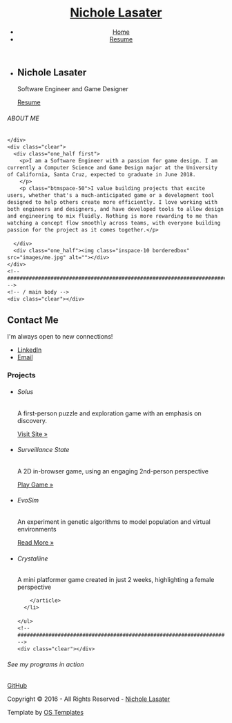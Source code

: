 <!DOCTYPE html>
<!--
Template Name: Garler
Author: <a href="http://www.os-templates.com/">OS Templates</a>
Author URI: http://www.os-templates.com/
Licence: Free to use under our free template licence terms
Licence URI: http://www.os-templates.com/template-terms
-->
<html>
<head>
<title>Nichole Lasater</title>
<meta charset="utf-8">
<meta name="viewport" content="width=device-width, initial-scale=1.0, maximum-scale=1.0, user-scalable=no">
<link href="layout/styles/layout.css" rel="stylesheet" type="text/css" media="all">
</head>
<body id="top">
<!-- ################################################################################################ -->
<!-- ################################################################################################ -->
<!-- ################################################################################################ -->
<!-- Top Background Image Wrapper -->
<div class="bgded overlay" style="background-image:url('images/solus_bkgrd.jpg');"> 
  <!-- ################################################################################################ -->
  <div class="wrapper row1">
    <header id="header" class="hoc clear"> 
      <!-- ################################################################################################ -->
      <div id="logo" class="fl_left">
        <h1><a href="index.html">Nichole Lasater</a></h1>
      </div>
      <nav id="mainav" class="fl_right">
        <ul class="clear">
          <li class="active"><a href="index.html">Home</a></li>
          <li><a href="pages/resume.html">Resume</a></li>
        </ul>
      </nav>
      <!-- ################################################################################################ -->
    </header>
  </div>
  <!-- ################################################################################################ -->
  <!-- ################################################################################################ -->
  <!-- ################################################################################################ -->
  <div id="pageintro" class="hoc clear">
    <div class="flexslider basicslider"> 
      <!-- ################################################################################################ -->
      <ul class="slides">
        <li>
          <article>
            <h2 class="heading">Nichole Lasater</h2>
            <p class="heading">Software Engineer and Game Designer</p>
            <footer><a class="btn" href="pages/resume.html">Resume</a></footer>
          </article>
        </li>
      </ul>
      <!-- ################################################################################################ -->
    </div>
  </div>
  <!-- ################################################################################################ -->
  <!-- ################################################################################################ -->
  <!-- ################################################################################################ -->
  <!--
    <div id="introblocks" class="hoc clear">
    <ul class="nospace">
      
      <li>
        <div><i class="fa fa-3x fa-clock-o"></i>
          <h4 class="heading">Our business hours</h4>
          <p>08.00 - 18.30 / Mon. - Fri.</p>
        </div>
      </li>
      <li>
        <div><i class="fa fa-3x fa-phone"></i>
          <h4 class="heading">Our call centre</h4>
          <p>(+00) 123 456789</p>
        </div>
      </li>
      <li>
        <div><i class="fa fa-3x fa-envelope-o"></i>
          <h4 class="heading">Send us a mail</h4>
          <p>support@domainname.com</p>
        </div>
      </li>
      
    </ul>
  </div> -->
  <!-- ################################################################################################ -->
</div>
<!-- End Top Background Image Wrapper -->
<!-- ################################################################################################ -->
<!-- ################################################################################################ -->
<!-- ################################################################################################ -->
<div class="wrapper row3">
  <main class="hoc container clear"> 
    <!-- main body -->
    <!-- ################################################################################################ -->
    <div class="btmspace-80 center">
      <h6 class="heading nospace">ABOUT ME</h6>
      
    </div>
    <div class="clear">
      <div class="one_half first">
        <p>I am a Software Engineer with a passion for game design. I am currently a Computer Science and Game Design major at the University of California, Santa Cruz, expected to graduate in June 2018.
        </p>
        <p class="btmspace-50">I value building projects that excite users, whether that's a much-anticipated game or a development tool designed to help others create more efficiently. I love working with both engineers and designers, and have developed tools to allow design and engineering to mix fluidly. Nothing is more rewarding to me than watching a concept flow smoothly across teams, with everyone building passion for the project as it comes together.</p>
        
      </div>
      <div class="one_half"><img class="inspace-10 borderedbox" src="images/me.jpg" alt=""></div>
    </div>
    <!-- ################################################################################################ -->
    <!-- / main body -->
    <div class="clear"></div>
  </main>
</div>
<!-- ################################################################################################ -->
<!-- ################################################################################################ -->
<!-- ################################################################################################ -->
<div class="wrapper bgded overlay" style="background-image:url('images/solus_bkgrd.jpg')">
  <article class="hoc container clear center"> 
    <!-- ################################################################################################ -->
    <p class="nospace font-x1"></p>
    <h2 class="heading font-x3">Contact Me</h2>
    <p class="btmspace-50">I'm always open to new connections!</p>
    <footer>
      <ul class="nospace inline pushright">
        <li><a class="btn" href="https://www.linkedin.com/in/nicholelasater/">LinkedIn</a></li>
        <li><a class="btn inverse" href="mailto:nichole@nicholelasater.com">Email</a></li>
      </ul>
    </footer>
    <!-- ################################################################################################ -->
    <div class="clear"></div>
  </article>
</div>
<!-- ################################################################################################ -->
<!-- ################################################################################################ -->
<!-- ################################################################################################ -->
<div class="wrapper row3">
  <div class="hoc container clear"> 
    <!-- ################################################################################################ -->
    <div class="center btmspace-80">
      <h3 class="heading nospace">Projects</h3>
      <p class="nospace"></p>
    </div>
    <ul class="nospace group center">
      <li class="one_quarter first">
        <article><a href="#"><i class="icon btmspace-30 fa fa-language"></i></a>
          <h6 class="heading font-x1">Solus</h6>
          <p>A first-person puzzle and exploration game with an emphasis on discovery.</p>
          <footer><a href="http://www.playsolus.com">Visit Site &raquo;</a></footer>
        </article>
      </li>
      <li class="one_quarter">
        <article><a href="#"><i class="icon btmspace-30 fa fa-skyatlas"></i></a>
          <h6 class="heading font-x1">Surveillance State</h6>
          <p>A 2D in-browser game, using an engaging 2nd-person perspective</p>
          <footer><a href="https://johann-spaulding.itch.io/surveillance-state">Play Game &raquo;</a></footer>
        </article>
      </li>
      <li class="one_quarter">
        <article><a href="#"><i class="icon btmspace-30 fa fa-forumbee"></i></a>
          <h6 class="heading font-x1">EvoSim</h6>
          <p>An experiment in genetic algorithms to model population and virtual environments</p>
          <footer><a href="https://github.com/nlasater/EvoSim">Read More &raquo;</a></footer>
        </article>
      </li>
      <li class="one_quarter">
        <article><a href="#"><i class="icon btmspace-30 fa fa-soccer-ball-o"></i></a>
          <h6 class="heading font-x1">Crystalline</h6>
          <p>A mini platformer game created in just 2 weeks, highlighting a female perspective</p>
          
        </article>
      </li>
      
    </ul>
    <!-- ################################################################################################ -->
    <div class="clear"></div>
  </div>
</div>
<!-- ################################################################################################ -->
<!-- ################################################################################################ -->
<!-- ################################################################################################ -->
<div class="wrapper coloured">
  <article class="hoc cta clear"> 
    <!-- ################################################################################################ -->
    <h6 class="three_quarter first">See my programs in action</h6>
    <footer class="one_quarter"><a class="btn" href="www.github.com/nlasater">GitHub</a></footer>
    <!-- ################################################################################################ -->
  </article>
</div>
<!-- ################################################################################################ -->
<!-- ################################################################################################ -->
<!-- ################################################################################################ -->

<!-- ################################################################################################ -->
<!-- ################################################################################################ -->
<!-- ################################################################################################ -->
<div class="wrapper row5">
  <div id="copyright" class="hoc clear"> 
    <!-- ################################################################################################ -->
    <p class="fl_left">Copyright &copy; 2016 - All Rights Reserved - <a href="#">Nichole Lasater</a></p>
    <p class="fl_right">Template by <a target="_blank" href="http://www.os-templates.com/" title="Free Website Templates">OS Templates</a></p>
    <!-- ################################################################################################ -->
  </div>
</div>
<!-- ################################################################################################ -->
<!-- ################################################################################################ -->
<!-- ################################################################################################ -->
<a id="backtotop" href="#top"><i class="fa fa-chevron-up"></i></a>
<!-- JAVASCRIPTS -->
<script src="layout/scripts/jquery.min.js"></script>
<script src="layout/scripts/jquery.backtotop.js"></script>
<script src="layout/scripts/jquery.mobilemenu.js"></script>
<script src="layout/scripts/jquery.flexslider-min.js"></script>
</body>
</html>